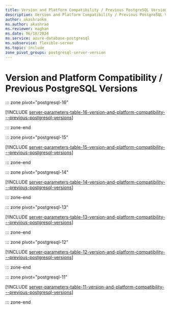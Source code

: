 ```yaml
---
title: Version and Platform Compatibility / Previous PostgreSQL Versions server parameters
description: Version and Platform Compatibility / Previous PostgreSQL Versions server parameters for Azure Database for PostgreSQL - Flexible Server.
author: akashraokm
ms.author: akashrao
ms.reviewer: maghan
ms.date: 06/18/2024
ms.service: azure-database-postgresql
ms.subservice: flexible-server
ms.topic: include
zone_pivot_groups: postgresql-server-version
---
```

# Version and Platform Compatibility / Previous PostgreSQL Versions


::: zone pivot="postgresql-16"

[!INCLUDE [server-parameters-table-16-version-and-platform-compatibility---previous-postgresql-versions](./includes/server-parameters-table-16-version-and-platform-compatibility---previous-postgresql-versions.md)]

::: zone-end


::: zone pivot="postgresql-15"

[!INCLUDE [server-parameters-table-15-version-and-platform-compatibility---previous-postgresql-versions](./includes/server-parameters-table-15-version-and-platform-compatibility---previous-postgresql-versions.md)]

::: zone-end


::: zone pivot="postgresql-14"

[!INCLUDE [server-parameters-table-14-version-and-platform-compatibility---previous-postgresql-versions](./includes/server-parameters-table-14-version-and-platform-compatibility---previous-postgresql-versions.md)]

::: zone-end


::: zone pivot="postgresql-13"

[!INCLUDE [server-parameters-table-13-version-and-platform-compatibility---previous-postgresql-versions](./includes/server-parameters-table-13-version-and-platform-compatibility---previous-postgresql-versions.md)]

::: zone-end


::: zone pivot="postgresql-12"

[!INCLUDE [server-parameters-table-12-version-and-platform-compatibility---previous-postgresql-versions](./includes/server-parameters-table-12-version-and-platform-compatibility---previous-postgresql-versions.md)]

::: zone-end


::: zone pivot="postgresql-11"

[!INCLUDE [server-parameters-table-11-version-and-platform-compatibility---previous-postgresql-versions](./includes/server-parameters-table-11-version-and-platform-compatibility---previous-postgresql-versions.md)]

::: zone-end


